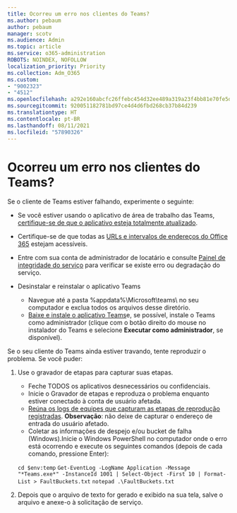 ```yaml
---
title: Ocorreu um erro nos clientes do Teams?
ms.author: pebaum
author: pebaum
manager: scotv
ms.audience: Admin
ms.topic: article
ms.service: o365-administration
ROBOTS: NOINDEX, NOFOLLOW
localization_priority: Priority
ms.collection: Adm_O365
ms.custom:
- "9002323"
- "4512"
ms.openlocfilehash: a292e160abcfc26ffebc454d32ee489a319a23f4bb81e70fe5dbe72bfd0b8b81
ms.sourcegitcommit: 920051182781bd97ce4d4d6fbd268cb37b84d239
ms.translationtype: HT
ms.contentlocale: pt-BR
ms.lasthandoff: 08/11/2021
ms.locfileid: "57890326"
---
```

# <a name="teams-client-crashing"></a>Ocorreu um erro nos clientes do Teams?

Se o cliente de Teams estiver falhando, experimente o seguinte:

- Se você estiver usando o aplicativo de área de trabalho das Teams, [certifique-se de que o aplicativo esteja totalmente atualizado](https://support.office.com/article/Update-Microsoft-Teams-535a8e4b-45f0-4f6c-8b3d-91bca7a51db1).

- Certifique-se de que todas as [URLs e intervalos de endereços do Office 365](https://docs.microsoft.com/microsoftteams/connectivity-issues) estejam acessíveis.

- Entre com sua conta de administrador de locatário e consulte [Painel de integridade do serviço](https://docs.microsoft.com/office365/enterprise/view-service-health) para verificar se existe erro ou degradação do serviço.

- Desinstalar e reinstalar o aplicativo Teams
    - Navegue até a pasta %appdata%\Microsoft\teams\ no seu computador e exclua todos os arquivos desse diretório.
    - [Baixe e instale o aplicativo Teams](https://www.microsoft.com/microsoft-teams/download-app)e, se possível, instale o Teams como administrador (clique com o botão direito do mouse no instalador do Teams e selecione **Executar como administrador**, se disponível).

Se o seu cliente do Teams ainda estiver travando, tente reproduzir o problema. Se você puder:

1. Use o gravador de etapas para capturar suas etapas.
    - Feche TODOS os aplicativos desnecessários ou confidenciais.
    - Inicie o Gravador de etapas e reproduza o problema enquanto estiver conectado à conta de usuário afetada.
    - [Reúna os logs de equipes que capturam as etapas de reprodução registradas](https://docs.microsoft.com/microsoftteams/log-files). **Observação**: não deixe de capturar o endereço de entrada do usuário afetado.
    - Coletar as informações de despejo e/ou bucket de falha (Windows).Inicie o Windows PowerShell no computador onde o erro está ocorrendo e execute os seguintes comandos (depois de cada comando, pressione Enter):

    `cd $env:temp` `Get-EventLog -LogName Application -Message "*Teams.exe*" -InstanceId 1001 | Select-Object -First 10 | Format-List > FaultBuckets.txt`
    `notepad .\FaultBuckets.txt`
    
2. Depois que o arquivo de texto for gerado e exibido na sua tela, salve o arquivo e anexe-o à solicitação de serviço. 
